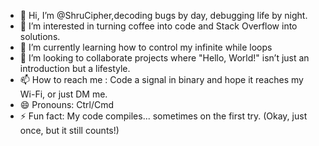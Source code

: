 - 👋 Hi, I’m @ShruCipher,decoding bugs by day, debugging life by night.
- 👀 I’m interested in  turning coffee into code and Stack Overflow into solutions.
- 🌱 I’m currently learning how to control my infinite while loops
- 💞️ I’m looking to collaborate projects where "Hello, World!" isn’t just an introduction but a lifestyle.
- 📫 How to reach me : Code a signal in binary and hope it reaches my Wi-Fi, or just DM me.
- 😄 Pronouns: Ctrl/Cmd
- ⚡ Fun fact: My code compiles... sometimes on the first try. (Okay, just once, but it still counts!)

<!---
ShruCipher/ShruCipher is a ✨ special ✨ repository because its `README.md` (this file) appears on your GitHub profile.
You can click the Preview link to take a look at your changes.
--->
